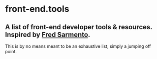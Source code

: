 # front-end.tools
## A list of front-end developer tools & resources. Inspired by [Fred Sarmento](http://fredsarmento.me/frontend-tools/).

This is by no means meant to be an exhaustive list, simply a jumping off point.
